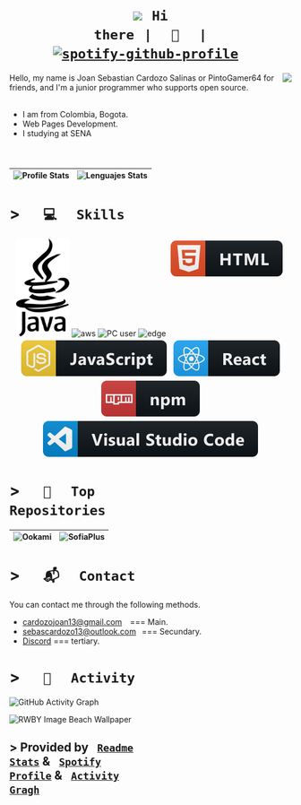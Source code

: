 <!--https://cdn.discordapp.com/emojis/905827157782200320.png?size=80-->

# <h1 align="center"> <code>⠀<a href="https://discord.com/users/655455259216576551" target="_blank"> <img src="https://www.kindpng.com/picc/m/146-1461108_gabriel-dropout-gabriel-chibi-hd-png-download.png" height="80px"></a>⠀Hi there⠀|⠀⠀👋⠀⠀| [![spotify-github-profile](https://spotify-github-profile.vercel.app/api/view?uid=uwjnzqtalkghfb2gd7ueltxzb&cover_image=true&theme=novatorem&bar_color=ff0000&bar_color_cover=false)](https://open.spotify.com/user/uwjnzqtalkghfb2gd7ueltxzb)⠀</code> </h1>

<div align="center">
<img height="170px" src='https://github-readme-stats.vercel.app/api?username=PintoGamer64&show_icons=true&include_all_commits=true&theme=radical' align="right">
</div>

<div align="left">
Hello, my name is Joan Sebastian Cardozo Salinas or PintoGamer64 for friends, and I'm a junior programmer who supports open source.
</div>
<br>

* I am from Colombia, Bogota.
* Web Pages Development.
* I studying at SENA

<br>


| ![Profile Stats](https://github-readme-stats.vercel.app/api/top-langs/?username=PintoGamer64&layout=compact&theme=radical&hide_border=true&langs_count=5) | ![Lenguajes Stats](https://github-readme-stats.vercel.app/api/wakatime?username=pintogamer64&theme=radical&hide_border=true&layout=compact&langs_count=6&hide_title=true) |
| ----- | ----- |
  

# > <code>⠀⠀💻⠀⠀Skills⠀⠀</code>

<p align="center">
  <img src="https://github.com/Xx-Ashutosh-xX/Xx-Ashutosh-xX/blob/master/assets/icons/java.png" alt="java"  width="95" hight="45">
  <img src="https://github.com/mayhemantt/mayhemantt/blob/master/svg/dev/services/aws.svg" alt="aws"  width="95" hight="45">
  <img src="https://github.com/Xx-Ashutosh-xX/Xx-Ashutosh-xX/blob/master/assets/icons/pc.png" alt="PC user"  width="95" hight="45">
  <img src="https://github.com/Xx-Ashutosh-xX/Xx-Ashutosh-xX/blob/master/assets/icons/edge.png" alt="edge" width="95" hight="45">
  <img src="https://raw.githubusercontent.com/8bithemant/8bithemant/master/svg/dev/languages/html.svg" alt="html" style="vertical-align:top; margin:4px">    
  <img src="https://raw.githubusercontent.com/8bithemant/8bithemant/master/svg/dev/languages/js.svg" alt="js" style="vertical-align:top; margin:4px">
  <img src="https://raw.githubusercontent.com/8bithemant/8bithemant/master/svg/dev/frameworks/react.svg" alt="react" style="vertical-align:top; margin:4px">
  <img src="https://raw.githubusercontent.com/8bithemant/8bithemant/master/svg/dev/services/npm.svg" alt="npm" style="vertical-align:top; margin:4px">
  <img src="https://raw.githubusercontent.com/8bithemant/8bithemant/master/svg/dev/tools/visualstudio_code.svg" alt="vscode" style="vertical-align:top; margin:4px">
</p>

# > <code>⠀⠀🌟⠀⠀Top Repositories⠀⠀</code>

| ![Ookami](https://github-readme-stats.vercel.app/api/pin/?username=PintoGamer64&show_owner=true&repo=Portfolio&theme=radical&hide_border=true) | ![SofiaPlus](https://github-readme-stats.vercel.app/api/pin/?username=SENA-tech&show_owner=true&repo=SofiaPlus&theme=radical&hide_border=true) |
| ----- | ----- |

<!--<code> <a href="https://matepedia.000webhostapp.com/HTML's/index.html" target="_blank"><img height="335px" align="center" src="https://matepedia.000webhostapp.com/Imagenes/NewSpace%20NewNew!!!!.png"></a> </code>-->

# > <code>⠀⠀📬⠀⠀Contact⠀⠀</code>
You can contact me through the following methods.

* cardozojoan13@gmail.com ⠀=== Main.
* sebascardozo13@outlook.com⠀=== Secundary.
* [Discord](https://discord.com/users/655455259216576551) === tertiary.

# > <code>⠀⠀💼⠀⠀Activity⠀⠀</code>
![GitHub Activity Graph](https://activity-graph.herokuapp.com/graph?username=PintoGamer64&theme=react-dark&hide_border=true)  

![RWBY Image Beach Wallpaper](https://user-images.githubusercontent.com/84690368/180107953-1166e03c-a5af-42ec-a767-f9cce4b41873.png)

## > Provided by <code> [Readme Stats](https://github.com/anuraghazra/github-readme-stats)</code>  &  <code> [Spotify Profile](https://github.com/kittinan/spotify-github-profile)</code> & <code> [Activity Gragh](https://github.com/Ashutosh00710/github-readme-activity-graph) </code>
